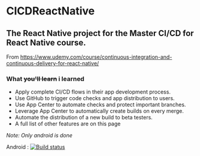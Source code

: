 # CICDReactNative
## The React Native project for the Master CI/CD for React Native course.

From https://www.udemy.com/course/continuous-integration-and-continuous-delivery-for-react-native/

### What <strike>you'll learn</strike> i learned
 - Apply complete CI/CD flows in their app development process.
 - Use GitHub to trigger code checks and app distribution to users.
 - Use App Center to automate checks and protect important branches.
 - Leverage App Center to automatically create builds on every merge.
 - Automate the distribution of a new build to beta testers.
 - A full list of other features are on this page

*Note: Only android is done*


Android : [![Build status](https://build.appcenter.ms/v0.1/apps/8ebc7506-24a6-4e0c-b8b2-78b0124f9e6f/branches/dev/badge)](https://appcenter.ms)
